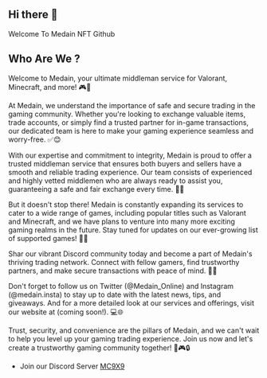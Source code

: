 ## Hi there 👋
Welcome To Medain NFT Github 

## Who Are We ?

Welcome to Medain, your ultimate middleman service for Valorant, Minecraft, and more! 🎮🔁

At Medain, we understand the importance of safe and secure trading in the gaming community. Whether you're looking to exchange valuable items, trade accounts, or simply find a trusted partner for in-game transactions, our dedicated team is here to make your gaming experience seamless and worry-free. ✅😊

With our expertise and commitment to integrity, Medain is proud to offer a trusted middleman service that ensures both buyers and sellers have a smooth and reliable trading experience. Our team consists of experienced and highly vetted middlemen who are always ready to assist you, guaranteeing a safe and fair exchange every time. 🤝💪

But it doesn't stop there! Medain is constantly expanding its services to cater to a wide range of games, including popular titles such as Valorant and Minecraft, and we have plans to venture into many more exciting gaming realms in the future. Stay tuned for updates on our ever-growing list of supported games! 🌟🎉

Shar our vibrant Discord community today and become a part of Medain's thriving trading network. Connect with fellow gamers, find trustworthy partners, and make secure transactions with peace of mind. 💬💎

Don't forget to follow us on Twitter (@Medain_Online) and Instagram (@medain.insta) to stay up to date with the latest news, tips, and giveaways. And for a more detailed look at our services and offerings, visit our website at (coming soon!). 💻🌐

Trust, security, and convenience are the pillars of Medain, and we can't wait to help you level up your gaming trading experience. Join us now and let's create a trustworthy gaming community together! 🚀🎮🔒

- Join our Discord Server [MC9X9](https://discord.gg/SqUdeMC9X9)
